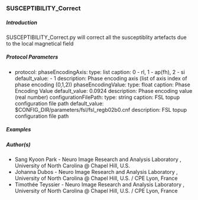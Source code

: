 ### SUSCEPTIBILITY_Correct

##### Introduction

SUSCEPTIBILITY_Correct.py will correct all the susceptiblity artefacts due to the local magnetical field

##### Protocol Parameters

- protocol:
      phaseEncodingAxis: 
        type: list
        caption: 0 - rl, 1 - ap(fh), 2  - si 
        default_value: 
          - 1
        description: Phase encoding axis (list of axis index of phase encoding (0,1,2))
      phaseEncodingValue: 
        type: float
        caption: Phase Encoding Value 
        default_value: 0.0924
        description: Phase encoding value (real number)
      configurationFilePath: 
        type: string
        caption: FSL topup configuration file path 
        default_value: $CONFIG_DIR/parameters/fsl/fsl_regb02b0.cnf 
        description: FSL topup configuration file path 

##### Examples


##### Author(s)

- Sang Kyoon Park -  Neuro Image Research and Analysis Laboratory , University of North Carolina @ Chapel Hill, U.S.
- Johanna Dubos - Neuro Image Research and Analysis Laboratory , University of North Carolina @ Chapel Hill, U.S. / CPE Lyon, France
- Timothée Teyssier - Neuro Image Research and Analysis Laboratory , University of North Carolina @ Chapel Hill, U.S. / CPE Lyon, France
